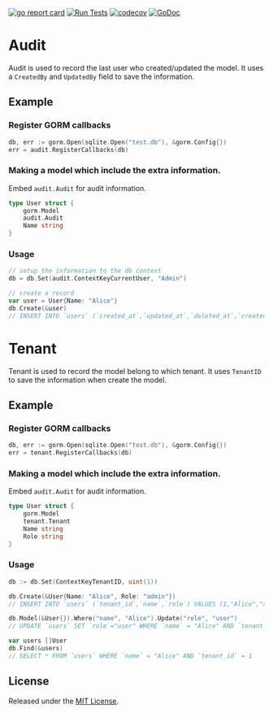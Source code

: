 [![go report card](https://goreportcard.com/badge/github.com/zhupeijun/gorm-ext "go report card")](https://goreportcard.com/report/github.com/zhupeijun/gorm-ext)
[![Run Tests](https://github.com/zhupeijun/gorm-ext/actions/workflows/gorm-ext.yml/badge.svg)](https://github.com/zhupeijun/gorm-ext/actions/workflows/gorm-ext.yml)
[![codecov](https://codecov.io/gh/zhupeijun/gorm-ext/branch/master/graph/badge.svg?token=IV057761SV)](https://codecov.io/gh/zhupeijun/gorm-ext)
[![GoDoc](https://godoc.org/github.com/zhupeijun/gorm-ext?status.svg)](https://godoc.org/github.com/zhupeijun/gorm-ext)

# Audit

Audit is used to record the last user who created/updated the model. It uses a `CreatedBy` and `UpdatedBy` field to save the information.  

## Example

### Register GORM callbacks

```go
db, err := gorm.Open(sqlite.Open("test.db"), &gorm.Config{})
err = audit.RegisterCallbacks(db)
```

### Making a model which include the extra information.

Embed `audit.Audit` for audit information.

```go
type User struct {
    gorm.Model
    audit.Audit
    Name string
}
```

### Usage

```go
// setup the information to the db context
db = db.Set(audit.ContextKeyCurrentUser, "Admin")

// create a record
var user = User{Name: "Alice"}
db.Create(&user)
// INSERT INTO `users` (`created_at`,`updated_at`,`deleted_at`,`created_by`,`updated_by`,`name`) VALUES ("...","...",NULL,"Admin","Admin","Alice")
```

# Tenant 

Tenant is used to record the model belong to which tenant. It uses `TenantID` to save the information when create the model.


## Example

### Register GORM callbacks

```go
db, err := gorm.Open(sqlite.Open("test.db"), &gorm.Config{})
err = tenant.RegisterCallbacks(db)
```

### Making a model which include the extra information.

Embed `audit.Audit` for audit information.

```go
type User struct {
    gorm.Model
    tenant.Tenant
    Name string
    Role string
}
```

### Usage

```go
db := db.Set(ContextKeyTenantID, uint(1))

db.Create(&User{Name: "Alice", Role: "admin"})
// INSERT INTO `users` (`tenant_id`,`name`,`role`) VALUES (1,"Alice","admin") RETURNING `id`

db.Model(&User{}).Where("name", "Alice").Update("role", "user")
// UPDATE `users` SET `role`="user" WHERE `name` = "Alice" AND `tenant_id` = 1

var users []User
db.Find(&users)
// SELECT * FROM `users` WHERE `name` = "Alice" AND `tenant_id` = 1
```

## License

Released under the [MIT License](http://opensource.org/licenses/MIT).
